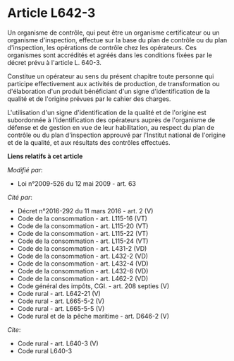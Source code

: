 # Article L642-3

Un organisme de contrôle, qui peut être un organisme certificateur ou un organisme d'inspection, effectue sur la base du plan
de contrôle ou du plan d'inspection, les opérations de contrôle chez les opérateurs. Ces organismes sont accrédités et agréés
dans les conditions fixées par le décret prévu à l'article L. 640-3. 

Constitue un opérateur au sens du présent chapitre toute personne qui participe effectivement aux activités de production, de
transformation ou d'élaboration d'un produit bénéficiant d'un signe d'identification de la qualité et de l'origine prévues
par le cahier des charges.

L'utilisation d'un signe d'identification de la qualité et de l'origine est subordonnée à l'identification des opérateurs
auprès de l'organisme de défense et de gestion en vue de leur habilitation, au respect du plan de contrôle ou du plan
d'inspection approuvé par l'Institut national de l'origine et de la qualité, et aux résultats des contrôles effectués.

**Liens relatifs à cet article**

_Modifié par_:

  - Loi n°2009-526 du 12 mai 2009 - art. 63

_Cité par_:

  - Décret n°2016-292 du 11 mars 2016 - art. 2 (V)
  - Code de la consommation - art. L115-16 (VT)
  - Code de la consommation - art. L115-20 (VT)
  - Code de la consommation - art. L115-22 (VT)
  - Code de la consommation - art. L115-24 (VT)
  - Code de la consommation - art. L431-2 (VD)
  - Code de la consommation - art. L432-2 (VD)
  - Code de la consommation - art. L432-4 (VD)
  - Code de la consommation - art. L432-6 (VD)
  - Code de la consommation - art. L462-2 (VD)
  - Code général des impôts, CGI. - art. 208 septies (V)
  - Code rural - art. L642-21 (V)
  - Code rural - art. L665-5-2 (V)
  - Code rural - art. L665-5-5 (V)
  - Code rural et de la pêche maritime - art. D646-2 (V)

_Cite_:

  - Code rural - art. L640-3 (V)
  - Code rural L640-3
